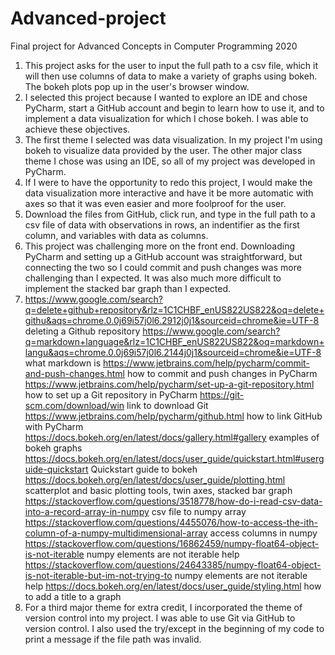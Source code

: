 # Advanced-project
Final project for Advanced Concepts in Computer Programming 2020

1. This project asks for the user to input the full path to a csv file, which it will then use columns of data to make a variety of graphs using bokeh. The bokeh plots pop up in the user's browser window.
2. I selected this project because I wanted to explore an IDE and chose PyCharm, start a GitHub account and begin to learn how to use it, and to implement a data visualization for which I chose bokeh. I was able to achieve these objectives.
3. The first theme I selected was data visualization. In my project I'm using bokeh to visualize data provided by the user. The other major class theme I chose was using an IDE, so all of my project was developed in PyCharm.
4. If I were to have the opportunity to redo this project, I would make the data visualization more interactive and have it be more automatic with axes so that it was even easier and more foolproof for the user.
5. Download the files from GitHub, click run, and type in the full path to a csv file of data with observations in rows, an indentifier as the first column, and variables with data as columns.
6. This project was challenging more on the front end. Downloading PyCharm and setting up a GitHub account was straightforward, but connecting the two so I could commit and push changes was more challenging than I expected. It was also much more difficult to implement the stacked bar graph than I expected.
7. https://www.google.com/search?q=delete+github+repository&rlz=1C1CHBF_enUS822US822&oq=delete+githu&aqs=chrome.0.0j69i57j0l6.2912j0j1&sourceid=chrome&ie=UTF-8 deleting a Github repository
https://www.google.com/search?q=markdown+language&rlz=1C1CHBF_enUS822US822&oq=markdown+langu&aqs=chrome.0.0j69i57j0l6.2144j0j1&sourceid=chrome&ie=UTF-8 what markdown is
https://www.jetbrains.com/help/pycharm/commit-and-push-changes.html how to commit and push changes in PyCharm
https://www.jetbrains.com/help/pycharm/set-up-a-git-repository.html how to set up a Git repository in PyCharm
https://git-scm.com/download/win link to download Git
https://www.jetbrains.com/help/pycharm/github.html how to link GitHub with PyCharm
https://docs.bokeh.org/en/latest/docs/gallery.html#gallery examples of bokeh graphs
https://docs.bokeh.org/en/latest/docs/user_guide/quickstart.html#userguide-quickstart Quickstart guide to bokeh
https://docs.bokeh.org/en/latest/docs/user_guide/plotting.html scatterplot and basic plotting tools, twin axes, stacked bar graph
https://stackoverflow.com/questions/3518778/how-do-i-read-csv-data-into-a-record-array-in-numpy csv file to numpy array
https://stackoverflow.com/questions/4455076/how-to-access-the-ith-column-of-a-numpy-multidimensional-array access columns in numpy
https://stackoverflow.com/questions/16862459/numpy-float64-object-is-not-iterable numpy elements are not iterable help
https://stackoverflow.com/questions/24643385/numpy-float64-object-is-not-iterable-but-im-not-trying-to numpy elements are not iterable help
https://docs.bokeh.org/en/latest/docs/user_guide/styling.html how to add a title to a graph
8. For a third major theme for extra credit, I incorporated the theme of version control into my project. I was able to use Git via GitHub to version control. I also used the try/except in the beginning of my code to print a message if the file path was invalid.